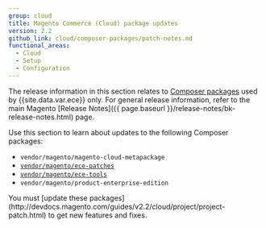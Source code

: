 ```yaml
---
group: cloud
title: Magento Commerce (Cloud) package updates
version: 2.2
github_link: cloud/composer-packages/patch-notes.md
functional_areas:
  - Cloud
  - Setup
  - Configuration
---
```


The release information in this section relates to [Composer packages](http://devdocs.magento.com/guides/v2.2/cloud/reference/cloud-composer.html) used by {{site.data.var.ece}} only. For general release information, refer to the main Magento [Release Notes]({{ page.baseurl }}/release-notes/bk-release-notes.html) page.

Use this section to learn about updates to the following Composer packages:

-   `vendor/magento/magento-cloud-metapackage`
-   [`vendor/magento/ece-patches`](http://devdocs.magento.com/guides/v2.2/cloud/composer-packages/ece-patches.html)
-   [`vendor/magento/ece-tools`](http://devdocs.magento.com/guides/v2.2/cloud/composer-packages/ece-tools.html)
-   `vendor/magento/product-enterprise-edition`

<div class="bs-callout bs-callout-info" id="info" markdown="1">
You must [update these packages](http://devdocs.magento.com/guides/v2.2/cloud/project/project-patch.html) to get new features and fixes.
</div>
